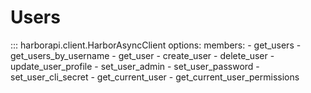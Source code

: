 # Users

::: harborapi.client.HarborAsyncClient
    options:
        members:
        - get_users
        - get_users_by_username
        - get_user
        - create_user
        - delete_user
        - update_user_profile
        - set_user_admin
        - set_user_password
        - set_user_cli_secret
        - get_current_user
        - get_current_user_permissions
